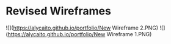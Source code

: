 # Revised Wireframes
![](https://alycaito.github.io/portfolio/New Wireframe 2.PNG)
![](https://alycaito.github.io/portfolio/New Wireframe 1.PNG)

